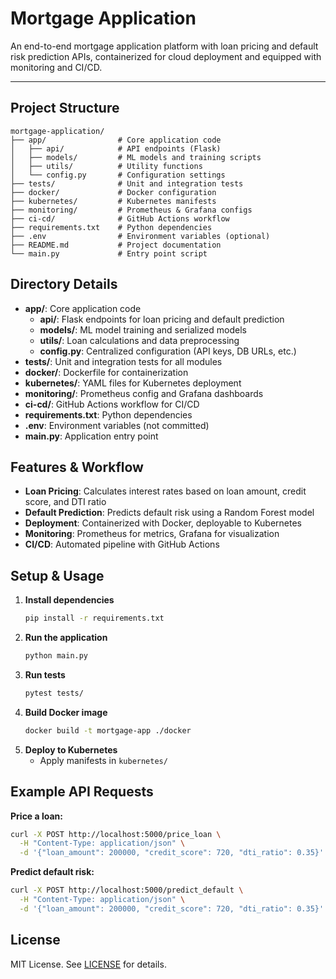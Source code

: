 # Mortgage Application

An end-to-end mortgage application platform with loan pricing and default risk prediction APIs, containerized for cloud deployment and equipped with monitoring and CI/CD.

---

## Project Structure

```text
mortgage-application/
├── app/                # Core application code
│   ├── api/            # API endpoints (Flask)
│   ├── models/         # ML models and training scripts
│   ├── utils/          # Utility functions
│   └── config.py       # Configuration settings
├── tests/              # Unit and integration tests
├── docker/             # Docker configuration
├── kubernetes/         # Kubernetes manifests
├── monitoring/         # Prometheus & Grafana configs
├── ci-cd/              # GitHub Actions workflow
├── requirements.txt    # Python dependencies
├── .env                # Environment variables (optional)
├── README.md           # Project documentation
└── main.py             # Entry point script
```

## Directory Details

- **app/**: Core application code
  - **api/**: Flask endpoints for loan pricing and default prediction
  - **models/**: ML model training and serialized models
  - **utils/**: Loan calculations and data preprocessing
  - **config.py**: Centralized configuration (API keys, DB URLs, etc.)
- **tests/**: Unit and integration tests for all modules
- **docker/**: Dockerfile for containerization
- **kubernetes/**: YAML files for Kubernetes deployment
- **monitoring/**: Prometheus config and Grafana dashboards
- **ci-cd/**: GitHub Actions workflow for CI/CD
- **requirements.txt**: Python dependencies
- **.env**: Environment variables (not committed)
- **main.py**: Application entry point

## Features & Workflow

- **Loan Pricing**: Calculates interest rates based on loan amount, credit score, and DTI ratio
- **Default Prediction**: Predicts default risk using a Random Forest model
- **Deployment**: Containerized with Docker, deployable to Kubernetes
- **Monitoring**: Prometheus for metrics, Grafana for visualization
- **CI/CD**: Automated pipeline with GitHub Actions

## Setup & Usage

1. **Install dependencies**
   ```bash
   pip install -r requirements.txt
   ```
2. **Run the application**
   ```bash
   python main.py
   ```
3. **Run tests**
   ```bash
   pytest tests/
   ```
4. **Build Docker image**
   ```bash
   docker build -t mortgage-app ./docker
   ```
5. **Deploy to Kubernetes**
   - Apply manifests in `kubernetes/`

## Example API Requests

**Price a loan:**
```bash
curl -X POST http://localhost:5000/price_loan \
  -H "Content-Type: application/json" \
  -d '{"loan_amount": 200000, "credit_score": 720, "dti_ratio": 0.35}'
```

**Predict default risk:**
```bash
curl -X POST http://localhost:5000/predict_default \
  -H "Content-Type: application/json" \
  -d '{"loan_amount": 200000, "credit_score": 720, "dti_ratio": 0.35}'
```

## License

MIT License. See [LICENSE](LICENSE) for details.

